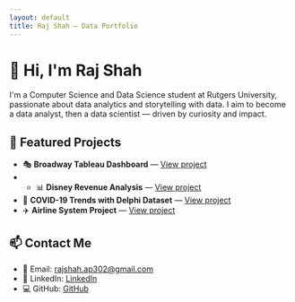 ```yaml
---
layout: default
title: Raj Shah – Data Portfolio
---
```


# 👋 Hi, I'm Raj Shah

I'm a Computer Science and Data Science student at Rutgers University, passionate about data analytics and storytelling with data. I aim to become a data analyst, then a data scientist — driven by curiosity and impact.

## 📁 Featured Projects

- 🎭 **Broadway Tableau Dashboard** — [View project](./broadway-dashboard/README.md)
- - 📊 **Disney Revenue Analysis** — [View project](./disney-revenue-analysis/README.md)
- 🧬 **COVID-19 Trends with Delphi Dataset** — [View project](#)
- ✈️ **Airline System Project** — [View project](./airline-system/README.md)

## 📫 Contact Me
- 📧 Email: rajshah.ap302@gmail.com 
- 💼 LinkedIn: [LinkedIn](https://www.linkedin.com/in/raj-shah-42985323b/)  
- 💻 GitHub: [GitHub](https://github.com/rajshah1909)

